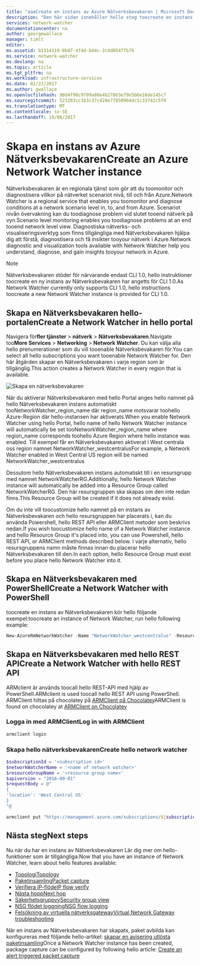 ```yaml
---
title: "aaaCreate en instans av Azure Nätverksbevakaren | Microsoft Docs"
description: "Den här sidan innehåller hello steg toocreate en instans av Nätverksbevakaren med hello-portalen och Azure REST API"
services: network-watcher
documentationcenter: na
author: georgewallace
manager: timlt
editor: 
ms.assetid: b1314119-0b87-4f4d-b44c-2c4d0547fb76
ms.service: network-watcher
ms.devlang: na
ms.topic: article
ms.tgt_pltfrm: na
ms.workload: infrastructure-services
ms.date: 02/22/2017
ms.author: gwallace
ms.openlocfilehash: 90d4f90c9709a80e4b27863e79e5b6e16de145c7
ms.sourcegitcommit: 523283cc1b3c37c428e77850964dc1c33742c5f0
ms.translationtype: MT
ms.contentlocale: sv-SE
ms.lasthandoff: 10/06/2017
---
```

# <a name="create-an-azure-network-watcher-instance"></a><span data-ttu-id="2ec79-103">Skapa en instans av Azure Nätverksbevakaren</span><span class="sxs-lookup"><span data-stu-id="2ec79-103">Create an Azure Network Watcher instance</span></span>

<span data-ttu-id="2ec79-104">Nätverksbevakaren är en regionala tjänst som gör att du toomonitor och diagnostisera villkor på nätverket scenariot nivå, till och från Azure.</span><span class="sxs-lookup"><span data-stu-id="2ec79-104">Network Watcher is a regional service that enables you toomonitor and diagnose conditions at a network scenario level in, to, and from Azure.</span></span> <span data-ttu-id="2ec79-105">Scenariot nivån övervakning kan du toodiagnose problem vid slutet tooend nätverk på vyn.</span><span class="sxs-lookup"><span data-stu-id="2ec79-105">Scenario level monitoring enables you toodiagnose problems at an end tooend network level view.</span></span> <span data-ttu-id="2ec79-106">Diagnostiska nätverks- och visualiseringsverktyg som finns tillgängliga med Nätverksbevakaren hjälpa dig att förstå, diagnostisera och få insikter tooyour nätverk i Azure.</span><span class="sxs-lookup"><span data-stu-id="2ec79-106">Network diagnostic and visualization tools available with Network Watcher help you understand, diagnose, and gain insights tooyour network in Azure.</span></span>

> [!NOTE]
> <span data-ttu-id="2ec79-107">Nätverksbevakaren stöder för närvarande endast CLI 1.0, hello instruktioner toocreate en ny instans av Nätverksbevakaren har angetts för CLI 1.0.</span><span class="sxs-lookup"><span data-stu-id="2ec79-107">As Network Watcher currently only supports CLI 1.0, hello instructions toocreate a new Network Watcher instance is provided for CLI 1.0.</span></span>

## <a name="create-a-network-watcher-in-hello-portal"></a><span data-ttu-id="2ec79-108">Skapa en Nätverksbevakaren hello-portalen</span><span class="sxs-lookup"><span data-stu-id="2ec79-108">Create a Network Watcher in hello portal</span></span>

<span data-ttu-id="2ec79-109">Navigera för**fler tjänster** > **nätverk** > **Nätverksbevakaren**.</span><span class="sxs-lookup"><span data-stu-id="2ec79-109">Navigate too**More Services** > **Networking** > **Network Watcher**.</span></span> <span data-ttu-id="2ec79-110">Du kan välja alla hello prenumerationer som du vill tooenable Nätverksbevakaren för.</span><span class="sxs-lookup"><span data-stu-id="2ec79-110">You can select all hello subscriptions you want tooenable Network Watcher for.</span></span> <span data-ttu-id="2ec79-111">Den här åtgärden skapar en Nätverksbevakaren i varje region som är tillgänglig.</span><span class="sxs-lookup"><span data-stu-id="2ec79-111">This action creates a Network Watcher in every region that is available.</span></span>

![Skapa en nätverksbevakaren][1]

<span data-ttu-id="2ec79-113">När du aktiverar Nätverksbevakaren med hello Portal anges hello namnet på hello Nätverksbevakaren instans automatiskt tooNetworkWatcher_region_name där region_name motsvarar toohello Azure-Region där hello-instansen har aktiverats.</span><span class="sxs-lookup"><span data-stu-id="2ec79-113">When you enable Network Watcher using hello Portal, hello name of hello Network Watcher instance will automatically be set tooNetworkWatcher_region_name where region_name corresponds toohello Azure Region where hello instance was enabled.</span></span>  <span data-ttu-id="2ec79-114">Till exempel får en Nätverksbevakaren aktiverat i West centrala oss region namnet NetworkWatcher_westcentralus</span><span class="sxs-lookup"><span data-stu-id="2ec79-114">For example, a Network Watcher enabled in West Central US region will be named NetworkWatcher_westcentralus</span></span>

<span data-ttu-id="2ec79-115">Dessutom hello Nätverksbevakaren instans automatiskt till i en resursgrupp med namnet NetworkWatcherRG.</span><span class="sxs-lookup"><span data-stu-id="2ec79-115">Additionally, hello Network Watcher instance will automatically be added into a Resource Group called NetworkWatcherRG.</span></span>  <span data-ttu-id="2ec79-116">Den här resursgruppen ska skapas om den inte redan finns.</span><span class="sxs-lookup"><span data-stu-id="2ec79-116">This Resource Group will be created if it does not already exist.</span></span>

<span data-ttu-id="2ec79-117">Om du inte vill toocustomize hello namnet på en instans av Nätverksbevakaren och hello resursgruppen har placerats i, kan du använda Powershell, hello REST API eller ARMClient metoder som beskrivs nedan.</span><span class="sxs-lookup"><span data-stu-id="2ec79-117">If you wish toocustomize hello name of a Network Watcher instance and hello Resource Group it's placed into, you can use Powershell, hello REST API, or ARMClient methods described below.</span></span>  <span data-ttu-id="2ec79-118">I varje alternativ, hello resursgruppens namn måste finnas innan du placerar hello Nätverksbevakaren till den.</span><span class="sxs-lookup"><span data-stu-id="2ec79-118">In each option, hello Resource Group must exist before you place hello Network Watcher into it.</span></span>  

## <a name="create-a-network-watcher-with-powershell"></a><span data-ttu-id="2ec79-119">Skapa en Nätverksbevakaren med PowerShell</span><span class="sxs-lookup"><span data-stu-id="2ec79-119">Create a Network Watcher with PowerShell</span></span>

<span data-ttu-id="2ec79-120">toocreate en instans av Nätverksbevakaren kör hello följande exempel:</span><span class="sxs-lookup"><span data-stu-id="2ec79-120">toocreate an instance of Network Watcher, run hello following example:</span></span>

```powershell
New-AzureRmNetworkWatcher -Name "NetworkWatcher_westcentralus" -ResourceGroupName "NetworkWatcherRG" -Location "West Central US"
```

## <a name="create-a-network-watcher-with-hello-rest-api"></a><span data-ttu-id="2ec79-121">Skapa en Nätverksbevakaren med hello REST API</span><span class="sxs-lookup"><span data-stu-id="2ec79-121">Create a Network Watcher with hello REST API</span></span>

<span data-ttu-id="2ec79-122">ARMclient är används toocall hello REST-API med hjälp av PowerShell.</span><span class="sxs-lookup"><span data-stu-id="2ec79-122">ARMclient is used toocall hello REST API using PowerShell.</span></span> <span data-ttu-id="2ec79-123">ARMClient hittas på chocolatey på [ARMClient på Chocolatey](https://chocolatey.org/packages/ARMClient)</span><span class="sxs-lookup"><span data-stu-id="2ec79-123">ARMClient is found on chocolatey at [ARMClient on Chocolatey](https://chocolatey.org/packages/ARMClient)</span></span>

### <a name="log-in-with-armclient"></a><span data-ttu-id="2ec79-124">Logga in med ARMClient</span><span class="sxs-lookup"><span data-stu-id="2ec79-124">Log in with ARMClient</span></span>

```powerShell
armclient login
```

### <a name="create-hello-network-watcher"></a><span data-ttu-id="2ec79-125">Skapa hello nätverksbevakaren</span><span class="sxs-lookup"><span data-stu-id="2ec79-125">Create hello network watcher</span></span>

```powershell
$subscriptionId = '<subscription id>'
$networkWatcherName = '<name of network watcher>'
$resourceGroupName = '<resource group name>'
$apiversion = "2016-09-01"
$requestBody = @"
{
'location': 'West Central US'
}
"@

armclient put "https://management.azure.com/subscriptions/${subscriptionId}/resourceGroups/${resourceGroupName}/providers/Microsoft.Network/networkWatchers/${networkWatcherName}?api-version=${api-version}" $requestBody
```

## <a name="next-steps"></a><span data-ttu-id="2ec79-126">Nästa steg</span><span class="sxs-lookup"><span data-stu-id="2ec79-126">Next steps</span></span>

<span data-ttu-id="2ec79-127">Nu när du har en instans av Nätverksbevakaren Lär dig mer om hello-funktioner som är tillgängliga:</span><span class="sxs-lookup"><span data-stu-id="2ec79-127">Now that you have an instance of Network Watcher, learn about hello features available:</span></span>

* [<span data-ttu-id="2ec79-128">Topologi</span><span class="sxs-lookup"><span data-stu-id="2ec79-128">Topology</span></span>](network-watcher-topology-overview.md)
* [<span data-ttu-id="2ec79-129">Paketinsamling</span><span class="sxs-lookup"><span data-stu-id="2ec79-129">Packet capture</span></span>](network-watcher-packet-capture-overview.md)
* [<span data-ttu-id="2ec79-130">Verifiera IP-flöde</span><span class="sxs-lookup"><span data-stu-id="2ec79-130">IP flow verify</span></span>](network-watcher-ip-flow-verify-overview.md)
* [<span data-ttu-id="2ec79-131">Nästa hopp</span><span class="sxs-lookup"><span data-stu-id="2ec79-131">Next hop</span></span>](network-watcher-next-hop-overview.md)
* [<span data-ttu-id="2ec79-132">Säkerhetsgruppvy</span><span class="sxs-lookup"><span data-stu-id="2ec79-132">Security group view</span></span>](network-watcher-security-group-view-overview.md)
* [<span data-ttu-id="2ec79-133">NSG flödet loggning</span><span class="sxs-lookup"><span data-stu-id="2ec79-133">NSG flow logging</span></span>](network-watcher-nsg-flow-logging-overview.md)
* [<span data-ttu-id="2ec79-134">Felsökning av virtuella nätverksgateway</span><span class="sxs-lookup"><span data-stu-id="2ec79-134">Virtual Network Gateway troubleshooting</span></span>](network-watcher-troubleshoot-overview.md)

<span data-ttu-id="2ec79-135">När en instans av Nätverksbevakaren har skapats, paket avbilda kan konfigureras med följande hello-artikel: [skapar en avisering utlösta paketinsamling](network-watcher-alert-triggered-packet-capture.md)</span><span class="sxs-lookup"><span data-stu-id="2ec79-135">Once a Network Watcher instance has been created, package capture can be configured by following hello article: [Create an alert triggered packet capture](network-watcher-alert-triggered-packet-capture.md)</span></span>

[1]: ./media/network-watcher-create/figure1.png











